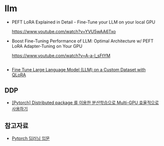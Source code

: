 # llm

* PEFT LoRA Explained in Detail - Fine-Tune your LLM on your local GPU

  https://www.youtube.com/watch?v=YVU5wAA6Txo

* Boost Fine-Tuning Performance of LLM: Optimal Architecture w/ PEFT LoRA Adapter-Tuning on Your GPU

  https://www.youtube.com/watch?v=A-a-l_sFtYM

## ##
* [Fine Tune Large Language Model (LLM) on a Custom Dataset with QLoRA](https://dassum.medium.com/fine-tune-large-language-model-llm-on-a-custom-dataset-with-qlora-fb60abdeba07)  



## DDP ##

* [[Pytorch] Distributed package 를 이용한 분산학습으로 Multi-GPU 효율적으로 사용하기](https://csm-kr.tistory.com/47)

## 참고자료 ##

* [Pytorch 딥러닝 입문](https://wikidocs.net/book/2788)
